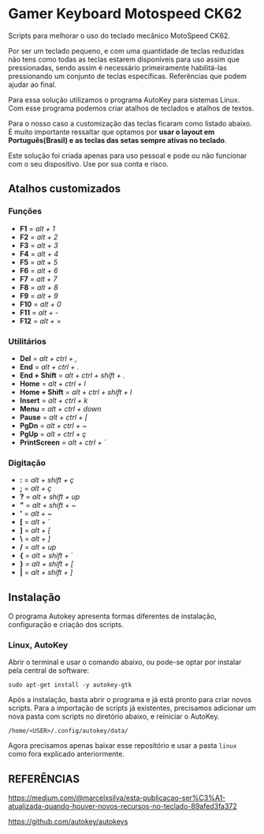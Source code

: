 # Gamer Keyboard Motospeed CK62
 
Scripts para melhorar o uso do teclado mecânico MotoSpeed CK62.
 
Por ser um teclado pequeno, e com uma quantidade de teclas reduzidas não tens como todas as teclas estarem disponíveis para uso assim que pressionadas, sendo assim é necessário primeiramente habilitá-las pressionando um conjunto de teclas específicas. Referências que podem ajudar ao final.

Para essa solução utilizamos o programa AutoKey para sistemas Linux. Com esse programa podemos criar atalhos de teclados e atalhos de textos.
 
Para o nosso caso a customização das teclas ficaram como listado abaixo. É muito importante ressaltar que optamos por **usar o layout em Português(Brasil) e  as teclas das setas sempre ativas no teclado**.

Este solução foi criada apenas para uso pessoal e pode ou não funcionar com o seu dispositivo. Use por sua conta e risco.
 
## Atalhos customizados
### Funções
 - **F1** = *alt + 1*
 - **F2** = *alt + 2*
 - **F3** = *alt + 3*
 - **F4** = *alt + 4*
 - **F5** = *alt + 5*
 - **F6** = *alt + 6*
 - **F7** = *alt + 7*
 - **F8** = *alt + 8*
 - **F9** = *alt + 9*
 - **F10** = *alt + 0*
 - **F11** = *alt + -*
 - **F12** = *alt + =*
 
### Utilitários
 - **Del** = *alt + ctrl + ,*
 - **End** = *alt + ctrl + .*
 - **End + Shift** = *alt + ctrl + shift + .*
 - **Home** = *alt + ctrl + l*
 - **Home + Shift** = *alt + ctrl + shift + l*
 - **Insert** = *alt + ctrl + k*
 - **Menu** = *alt + ctrl + down*
 - **Pause** = *alt + ctrl + [*
 - **PgDn** = *alt + ctrl + \~*
 - **PgUp** = *alt + ctrl + ç*
 - **PrintScreen** = *alt + ctrl + ´*
 
### Digitação
 - **:** = *alt + shift + ç*
 - **;** = *alt + ç*
 - **?** = *alt + shift + up*
 - **"** = *alt + shift + \~*
 - **'** = *alt + \~*
 - **[** = *alt + ´*
 - **]** = *alt + [*
 - **\\** = *alt + ]*
 - **/** = *alt + up*
 - **{** = *alt + shift + ´*
 - **}** = *alt + shift + [*
 - **|** = *alt + shift + ]*

 
## Instalação
O programa Autokey apresenta formas diferentes de instalação, configuração e criação dos scripts.

### Linux, AutoKey
Abrir o terminal e usar o comando abaixo, ou pode-se optar por instalar pela central de software:
 
```
sudo apt-get install -y autokey-gtk
```
 
Após a instalação, basta abrir o programa e já está pronto para criar novos scripts. Para a importação de scripts já existentes, precisamos adicionar um nova pasta com scripts no diretório abaixo, e reiniciar o AutoKey.
 
```
/home/<USER>/.config/autokey/data/
```
Agora precisamos apenas baixar esse repositório e usar a pasta `linux` como fora explicado anteriormente.
 
## REFERÊNCIAS
 
https://medium.com/@marcelxsilva/esta-publicacao-ser%C3%A1-atualizada-quando-houver-novos-recursos-no-teclado-89afed3fa372
 
https://github.com/autokey/autokeys